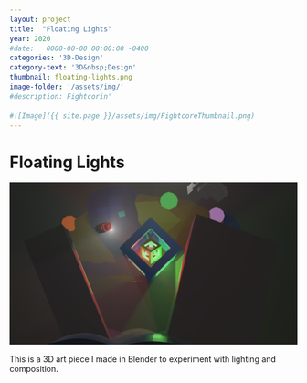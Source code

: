 ```yaml
---
layout: project
title:  "Floating Lights"
year: 2020
#date:   0000-00-00 00:00:00 -0400
categories: '3D-Design'
category-text: '3D&nbsp;Design'
thumbnail: floating-lights.png
image-folder: '/assets/img/'
#description: Fightcorin'

#![Image]({{ site.page }}/assets/img/FightcoreThumbnail.png)
---
```


<h1>Floating Lights</h1>

<img src="/assets/img/floating-lights.png" alt="Floating Lights 3D art piece">

<p>
This is a 3D art piece I made in Blender to experiment with lighting and composition.
</p>


<style type="text/css">
    a.toolbar {
      color: wheat;
      background-color: #f44336;
      padding: 14px 25px;
      display: inline-block;
    }
    a.pika-button {
        color: wheat;
        background-color:rgb(59, 149, 39);
        padding: 14px 25px;
        display: inline-block; 
    }

    li.citation {
        margin-bottom: 10px;
    }
</style>